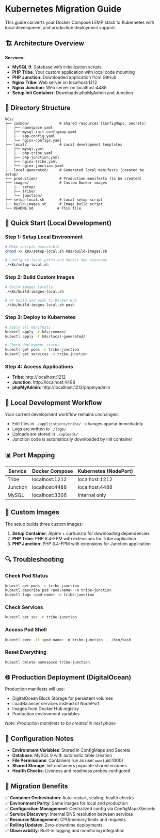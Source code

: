 # Kubernetes Migration Guide

This guide converts your Docker Compose LEMP stack to Kubernetes with local development and production deployment support.

## 🏗️ Architecture Overview

**Services:**
- **MySQL 9**: Database with initialization scripts
- **PHP Tribe**: Your custom application with local code mounting
- **PHP Junction**: Downloaded application from GitHub  
- **Nginx Tribe**: Web server on localhost:1212
- **Nginx Junction**: Web server on localhost:4488
- **Setup Init Container**: Downloads phpMyAdmin and Junction

## 📁 Directory Structure

```
k8s/
├── common/              # Shared resources (ConfigMaps, Secrets)
│   ├── namespace.yaml
│   ├── mysql-init-configmap.yaml
│   ├── app-config.yaml
│   └── nginx-configs.yaml
├── local/               # Local development templates
│   ├── mysql.yaml
│   ├── php-tribe.yaml
│   ├── php-junction.yaml
│   ├── nginx-tribe.yaml
│   └── nginx-junction.yaml
├── local-generated/     # Generated local manifests (created by setup)
├── production/          # Production manifests (to be created)
├── images/              # Custom Docker images
│   ├── setup/
│   ├── tribe/
│   └── junction/
├── setup-local.sh       # Local setup script
├── build-images.sh      # Image build script
└── README.md           # This file
```

## 🚀 Quick Start (Local Development)

### Step 1: Setup Local Environment
```bash
# Make scripts executable
chmod +x k8s/setup-local.sh k8s/build-images.sh

# Configure local paths and Docker Hub username
./k8s/setup-local.sh
```

### Step 2: Build Custom Images
```bash
# Build images locally
./k8s/build-images-local.sh

# Or build and push to Docker Hub
./k8s/build-images-local.sh push
```

### Step 3: Deploy to Kubernetes
```bash
# Apply all manifests
kubectl apply -f k8s/common/
kubectl apply -f k8s/local-generated/

# Check deployment status
kubectl get pods -n tribe-junction
kubectl get services -n tribe-junction
```

### Step 4: Access Applications
- **Tribe**: http://localhost:1212
- **Junction**: http://localhost:4488  
- **phpMyAdmin**: http://localhost:1212/phpmyadmin

## 🔧 Local Development Workflow

Your current development workflow remains unchanged:
- Edit files in `./applications/tribe/` - changes appear immediately
- Logs are written to `./logs/`
- Uploads are stored in `./uploads/`
- Junction code is automatically downloaded by init container

## 📊 Port Mapping

| Service | Docker Compose | Kubernetes (NodePort) |
|---------|----------------|----------------------|
| Tribe | localhost:1212 | localhost:1212 |
| Junction | localhost:4488 | localhost:4488 |
| MySQL | localhost:3306 | Internal only |

## 🐳 Custom Images

The setup builds three custom images:
1. **Setup Container**: Alpine + curl/unzip for downloading dependencies
2. **PHP Tribe**: PHP 8.4-FPM with extensions for Tribe application  
3. **PHP Junction**: PHP 8.4-FPM with extensions for Junction application

## 🔍 Troubleshooting

### Check Pod Status
```bash
kubectl get pods -n tribe-junction
kubectl describe pod <pod-name> -n tribe-junction
kubectl logs <pod-name> -n tribe-junction
```

### Check Services
```bash
kubectl get svc -n tribe-junction
```

### Access Pod Shell
```bash
kubectl exec -it <pod-name> -n tribe-junction -- /bin/bash
```

### Reset Everything
```bash
kubectl delete namespace tribe-junction
```

## 🌐 Production Deployment (DigitalOcean)

Production manifests will use:
- DigitalOcean Block Storage for persistent volumes
- LoadBalancer services instead of NodePort
- Images from Docker Hub registry
- Production environment variables

*Note: Production manifests to be created in next phase*

## 📝 Configuration Notes

- **Environment Variables**: Stored in ConfigMaps and Secrets
- **Database**: MySQL 9 with automatic table creation
- **File Permissions**: Containers run as user `www` (uid:1000)
- **Shared Storage**: Init containers populate shared volumes
- **Health Checks**: Liveness and readiness probes configured

## 🔄 Migration Benefits

✅ **Container Orchestration**: Auto-restart, scaling, health checks  
✅ **Environment Parity**: Same images for local and production  
✅ **Configuration Management**: Centralized config via ConfigMaps/Secrets  
✅ **Service Discovery**: Internal DNS resolution between services  
✅ **Resource Management**: CPU/memory limits and requests  
✅ **Rolling Updates**: Zero-downtime deployments  
✅ **Observability**: Built-in logging and monitoring integration